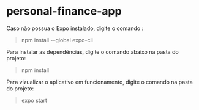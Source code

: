 # personal-finance-app

Caso não possua o Expo instalado, digite o comando :
> npm install --global expo-cli

Para instalar as dependências, digite o comando abaixo na pasta do projeto:
> npm install

Para vizualizar o aplicativo em funcionamento, digite o comando na pasta do projeto:
> expo start
